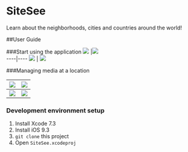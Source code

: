 # SiteSee
Learn about the neighborhoods, cities and countries around the world!

<!-- Screenshots here -->

##User Guide

###Start using the application
 ![](Images/0.jpg) |![](Images/1.jpg)  
----|----
 ![](Images/2.jpg) | ![](Images/3.jpg)


###Managing media at a location

 ![](Images/4.jpg) |![](Images/5.jpg)  
----|----
 ![](Images/6.jpg) | ![](Images/7.jpg)

### Development environment setup

1. Install Xcode 7.3
2. Install iOS 9.3
3. `git clone` this project
4. Open `SiteSee.xcodeproj`
